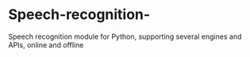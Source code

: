 # Speech-recognition-
Speech recognition module for Python, supporting several engines and APIs, online and offline
